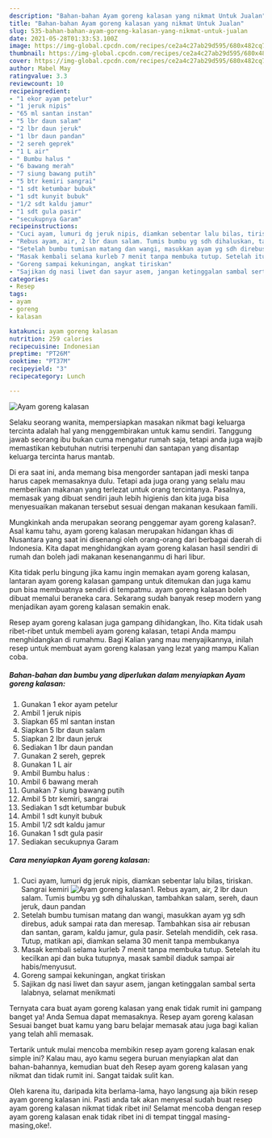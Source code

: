 ```yaml
---
description: "Bahan-bahan Ayam goreng kalasan yang nikmat Untuk Jualan"
title: "Bahan-bahan Ayam goreng kalasan yang nikmat Untuk Jualan"
slug: 535-bahan-bahan-ayam-goreng-kalasan-yang-nikmat-untuk-jualan
date: 2021-05-28T01:33:53.100Z
image: https://img-global.cpcdn.com/recipes/ce2a4c27ab29d595/680x482cq70/ayam-goreng-kalasan-foto-resep-utama.jpg
thumbnail: https://img-global.cpcdn.com/recipes/ce2a4c27ab29d595/680x482cq70/ayam-goreng-kalasan-foto-resep-utama.jpg
cover: https://img-global.cpcdn.com/recipes/ce2a4c27ab29d595/680x482cq70/ayam-goreng-kalasan-foto-resep-utama.jpg
author: Mabel May
ratingvalue: 3.3
reviewcount: 10
recipeingredient:
- "1 ekor ayam petelur"
- "1 jeruk nipis"
- "65 ml santan instan"
- "5 lbr daun salam"
- "2 lbr daun jeruk"
- "1 lbr daun pandan"
- "2 sereh geprek"
- "1 L air"
- " Bumbu halus "
- "6 bawang merah"
- "7 siung bawang putih"
- "5 btr kemiri sangrai"
- "1 sdt ketumbar bubuk"
- "1 sdt kunyit bubuk"
- "1/2 sdt kaldu jamur"
- "1 sdt gula pasir"
- "secukupnya Garam"
recipeinstructions:
- "Cuci ayam, lumuri dg jeruk nipis, diamkan sebentar lalu bilas, tiriskan. Sangrai kemiri"
- "Rebus ayam, air, 2 lbr daun salam. Tumis bumbu yg sdh dihaluskan, tambahkan salam, sereh, daun jeruk, daun pandan"
- "Setelah bumbu tumisan matang dan wangi, masukkan ayam yg sdh direbus, aduk sampai rata dan meresap. Tambahkan sisa air rebusan dan santan, garam, kaldu jamur, gula pasir. Setelah mendidih, cek rasa. Tutup, matikan api, diamkan selama 30 menit tanpa membukanya"
- "Masak kembali selama kurleb 7 menit tanpa membuka tutup. Setelah itu kecilkan api dan buka tutupnya, masak sambil diaduk sampai air habis/menyusut."
- "Goreng sampai kekuningan, angkat tiriskan"
- "Sajikan dg nasi liwet dan sayur asem, jangan ketinggalan sambal serta lalabnya, selamat menikmati"
categories:
- Resep
tags:
- ayam
- goreng
- kalasan

katakunci: ayam goreng kalasan 
nutrition: 259 calories
recipecuisine: Indonesian
preptime: "PT26M"
cooktime: "PT37M"
recipeyield: "3"
recipecategory: Lunch

---
```



![Ayam goreng kalasan](https://img-global.cpcdn.com/recipes/ce2a4c27ab29d595/680x482cq70/ayam-goreng-kalasan-foto-resep-utama.jpg)

Selaku seorang wanita, mempersiapkan masakan nikmat bagi keluarga tercinta adalah hal yang menggembirakan untuk kamu sendiri. Tanggung jawab seorang ibu bukan cuma mengatur rumah saja, tetapi anda juga wajib memastikan kebutuhan nutrisi terpenuhi dan santapan yang disantap keluarga tercinta harus mantab.

Di era  saat ini, anda memang bisa mengorder santapan jadi meski tanpa harus capek memasaknya dulu. Tetapi ada juga orang yang selalu mau memberikan makanan yang terlezat untuk orang tercintanya. Pasalnya, memasak yang dibuat sendiri jauh lebih higienis dan kita juga bisa menyesuaikan makanan tersebut sesuai dengan makanan kesukaan famili. 



Mungkinkah anda merupakan seorang penggemar ayam goreng kalasan?. Asal kamu tahu, ayam goreng kalasan merupakan hidangan khas di Nusantara yang saat ini disenangi oleh orang-orang dari berbagai daerah di Indonesia. Kita dapat menghidangkan ayam goreng kalasan hasil sendiri di rumah dan boleh jadi makanan kesenanganmu di hari libur.

Kita tidak perlu bingung jika kamu ingin memakan ayam goreng kalasan, lantaran ayam goreng kalasan gampang untuk ditemukan dan juga kamu pun bisa membuatnya sendiri di tempatmu. ayam goreng kalasan boleh dibuat memalui beraneka cara. Sekarang sudah banyak resep modern yang menjadikan ayam goreng kalasan semakin enak.

Resep ayam goreng kalasan juga gampang dihidangkan, lho. Kita tidak usah ribet-ribet untuk membeli ayam goreng kalasan, tetapi Anda mampu menghidangkan di rumahmu. Bagi Kalian yang mau menyajikannya, inilah resep untuk membuat ayam goreng kalasan yang lezat yang mampu Kalian coba.

<!--inarticleads1-->

##### Bahan-bahan dan bumbu yang diperlukan dalam menyiapkan Ayam goreng kalasan:

1. Gunakan 1 ekor ayam petelur
1. Ambil 1 jeruk nipis
1. Siapkan 65 ml santan instan
1. Siapkan 5 lbr daun salam
1. Siapkan 2 lbr daun jeruk
1. Sediakan 1 lbr daun pandan
1. Gunakan 2 sereh, geprek
1. Gunakan 1 L air
1. Ambil  Bumbu halus :
1. Ambil 6 bawang merah
1. Gunakan 7 siung bawang putih
1. Ambil 5 btr kemiri, sangrai
1. Sediakan 1 sdt ketumbar bubuk
1. Ambil 1 sdt kunyit bubuk
1. Ambil 1/2 sdt kaldu jamur
1. Gunakan 1 sdt gula pasir
1. Sediakan secukupnya Garam




<!--inarticleads2-->

##### Cara menyiapkan Ayam goreng kalasan:

1. Cuci ayam, lumuri dg jeruk nipis, diamkan sebentar lalu bilas, tiriskan. Sangrai kemiri
<img src="https://img-global.cpcdn.com/steps/202262cfd04ce8ed/160x128cq70/ayam-goreng-kalasan-langkah-memasak-1-foto.jpg" alt="Ayam goreng kalasan">1. Rebus ayam, air, 2 lbr daun salam. Tumis bumbu yg sdh dihaluskan, tambahkan salam, sereh, daun jeruk, daun pandan
1. Setelah bumbu tumisan matang dan wangi, masukkan ayam yg sdh direbus, aduk sampai rata dan meresap. Tambahkan sisa air rebusan dan santan, garam, kaldu jamur, gula pasir. Setelah mendidih, cek rasa. Tutup, matikan api, diamkan selama 30 menit tanpa membukanya
1. Masak kembali selama kurleb 7 menit tanpa membuka tutup. Setelah itu kecilkan api dan buka tutupnya, masak sambil diaduk sampai air habis/menyusut.
1. Goreng sampai kekuningan, angkat tiriskan
1. Sajikan dg nasi liwet dan sayur asem, jangan ketinggalan sambal serta lalabnya, selamat menikmati




Ternyata cara buat ayam goreng kalasan yang enak tidak rumit ini gampang banget ya! Anda Semua dapat memasaknya. Resep ayam goreng kalasan Sesuai banget buat kamu yang baru belajar memasak atau juga bagi kalian yang telah ahli memasak.

Tertarik untuk mulai mencoba membikin resep ayam goreng kalasan enak simple ini? Kalau mau, ayo kamu segera buruan menyiapkan alat dan bahan-bahannya, kemudian buat deh Resep ayam goreng kalasan yang nikmat dan tidak rumit ini. Sangat taidak sulit kan. 

Oleh karena itu, daripada kita berlama-lama, hayo langsung aja bikin resep ayam goreng kalasan ini. Pasti anda tak akan menyesal sudah buat resep ayam goreng kalasan nikmat tidak ribet ini! Selamat mencoba dengan resep ayam goreng kalasan enak tidak ribet ini di tempat tinggal masing-masing,oke!.

